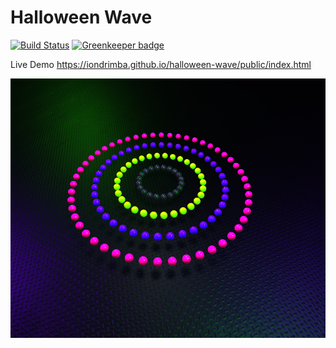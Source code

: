 # Halloween Wave

[![Build Status](https://travis-ci.org/iondrimba/halloween-wave.svg?branch=master)](https://travis-ci.org/iondrimba/halloween-wave) [![Greenkeeper badge](https://badges.greenkeeper.io/iondrimba/halloween-wave.svg)](https://greenkeeper.io/)

Live Demo https://iondrimba.github.io/halloween-wave/public/index.html

![App](https://raw.githubusercontent.com/iondrimba/images/master/halloween.png)
